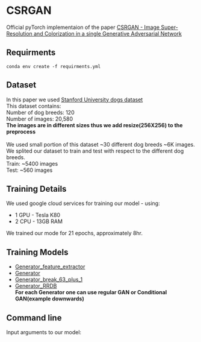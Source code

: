 # CSRGAN

Official pyTorch implementaion of the paper [CSRGAN - Image Super-Resolution and Colorization in a single Generative Adversarial Network](PDFS/CSRGAN.pdf)

## Requirments 

```
conda env create -f requirments.yml
```

## Dataset 
In this paper we used [Stanford University dogs dataset](http://vision.stanford.edu/aditya86/ImageNetDogs/)<br/>
This dataset contains:<br/>
Number of dog breeds: 120<br/>
Number of images: 20,580<br/>
**The images are in different sizes thus we add resize(256X256) to the preprocess**<br/><br/>
We used small portion of this dataset ~30 different dog breeds ~6K images.<br/> 
We splited our dataset to train and test with respect to the different dog breeds.<br/>
Train: ~5400 images<br/>
Test: ~560 images<br/>

## Training Details
We used google cloud services for training our model - using:<br/>
- 1 GPU - Tesla K80 
- 2 CPU - 13GB RAM

We trained our mode for 21 epochs, approximately 8hr.<br/>

## Training Models
- [Generator_feature_extractor](code/Generator_feature_extractor.py)
- [Generator](code/Generator.py)
- [Generator_break_63_plus_1](code/Generator_break_63_plus_1.py)
- [Generator_RRDB](code/Generator_RRDB.py)<br/>
**For each Generator one can use regular GAN or Conditional GAN(example downwards)**

## Command line 
Input arguments to our model:
